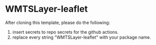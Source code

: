 # WMTSLayer-leaflet

After cloning this template, please do the following:
1. insert secrets to repo secrets for the github actions.
2. replace every string "WMTSLayer-leaflet" with your package name.
